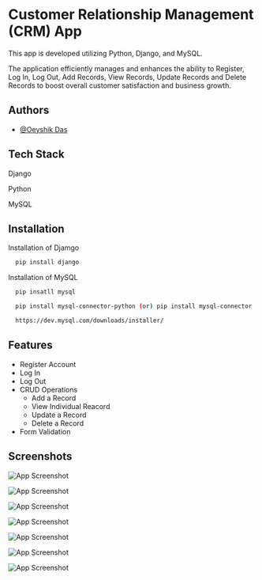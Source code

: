 # Customer Relationship Management (CRM) App

This app is developed utilizing Python, Django, and MySQL.
 
The application efficiently manages and enhances the ability to Register, Log In, Log Out, Add Records, View Records, Update Records and Delete Records to boost overall customer satisfaction and business growth.


## Authors

- [@Oeyshik Das](https://github.com/Oeyshik/Django-CRM)


## Tech Stack

Django 

Python

MySQL



## Installation

Installation of Djamgo

```bash
  pip install django
```

Installation of MySQL

```bash
  pip insatll mysql

  pip install mysql-connector-python (or) pip install mysql-connector 

  https://dev.mysql.com/downloads/installer/
```


    
## Features

- Register Account
- Log In
- Log Out
- CRUD Operations
    - Add a Record
    - View Individual Reacord
    - Update a Record
    - Delete a Record
- Form Validation


## Screenshots

![App Screenshot](https://drive.google.com/file/d/1dAj0bIEVJqmGqOQUVpMlK-egBFu0f25b/view?usp=sharing)

![App Screenshot](https://drive.google.com/file/d/1KWuqZWcoSuDRrQFrZJvjav781iL3gt4c/view?usp=sharing)

![App Screenshot](https://drive.google.com/file/d/1oQXCK8Ziloae_srdm1oDPbEq2SKKAV5i/view?usp=sharing)

![App Screenshot](https://drive.google.com/file/d/1ODZLTUqVYAxV0qiVSOH37dXaVEUZYQl3/view?usp=sharing)

![App Screenshot](https://drive.google.com/file/d/1bH9odEVH8QUpcuByl2BsLs0v_peMS0C7/view?usp=sharing)

![App Screenshot](https://drive.google.com/file/d/19ENZl0MrlZGOWnQcXmxu_p_YW7NNlX27/view?usp=sharing)

![App Screenshot](https://drive.google.com/file/d/1OuesWH8qFrBgI1eQNHRosheGl6M7BR_L/view?usp=sharing)
